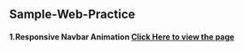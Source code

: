 ## Sample-Web-Practice

#### 1.Responsive Navbar Animation  [Click Here to view the page](https://sandipswain.github.io/Sample-Web-Practice/Animated%20Responsive%20Navbar/index.html)
